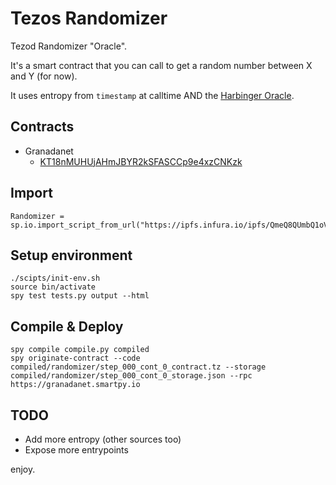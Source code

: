 # Tezos Randomizer

Tezod Randomizer "Oracle".  

It's a smart contract that you can call to get a random number between X and Y (for now).

It uses entropy from `timestamp` at calltime AND the [Harbinger Oracle](https://github.com/tacoinfra/harbinger).

## Contracts

* Granadanet
  * [KT18nMUHUjAHmJBYR2kSFASCCp9e4xzCNKzk](https://better-call.dev/granadanet/KT18nMUHUjAHmJBYR2kSFASCCp9e4xzCNKzk/)

## Import

```
Randomizer = sp.io.import_script_from_url("https://ipfs.infura.io/ipfs/QmeQ8QUmbQ1oV9FQb65UxgbM5323yuKNFgk3WgTzgzeY3E")
```

## Setup environment

```
./scipts/init-env.sh
source bin/activate
spy test tests.py output --html
```

## Compile & Deploy

```
spy compile compile.py compiled
spy originate-contract --code compiled/randomizer/step_000_cont_0_contract.tz --storage compiled/randomizer/step_000_cont_0_storage.json --rpc https://granadanet.smartpy.io
```

## TODO

* Add more entropy (other sources too)
* Expose more entrypoints

enjoy. 
